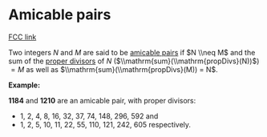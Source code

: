 # Amicable pairs

[FCC link](https://www.freecodecamp.org/learn/coding-interview-prep/rosetta-code/amicable-pairs)

Two integers $N$ and $M$ are said to be
[amicable pairs](https://en.wikipedia.org/wiki/Amicable%20numbers "wp: Amicable numbers")
if $N \\neq M$ and the sum of the
[proper divisors](https://rosettacode.org/wiki/Proper%20divisors "Proper divisors")
of $N$ ($\\mathrm{sum}(\\mathrm{propDivs}(N))$) $= M$ as well as
$\\mathrm{sum}(\\mathrm{propDivs}(M)) = N$.

**Example:**

**1184** and **1210** are an amicable pair, with proper divisors:

- 1, 2, 4, 8, 16, 32, 37, 74, 148, 296, 592 and
- 1, 2, 5, 10, 11, 22, 55, 110, 121, 242, 605 respectively.
